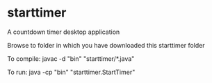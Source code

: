 starttimer
==========

A countdown timer desktop application

Browse to folder in which you have downloaded this starttimer folder

To compile:
javac -d "bin" "starttimer/*.java"

To run:
java -cp "bin" "starttimer.StartTimer"